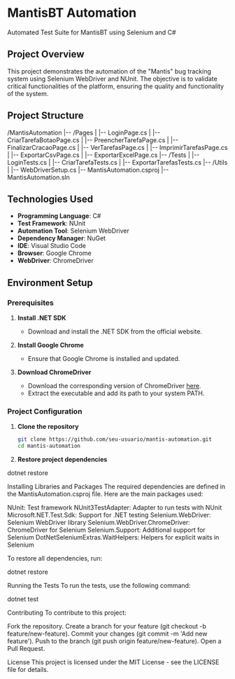 # MantisBT Automation

Automated Test Suite for MantisBT using Selenium and C#

## Project Overview

This project demonstrates the automation of the "Mantis" bug tracking system using Selenium WebDriver and NUnit. The objective is to validate critical functionalities of the platform, ensuring the quality and functionality of the system.

## Project Structure

/MantisAutomation
|-- /Pages
| |-- LoginPage.cs
| |-- CriarTarefaBotaoPage.cs
| |-- PreencherTarefaPage.cs
| |-- FinalizarCracaoPage.cs
| |-- VerTarefasPage.cs
| |-- ImprimirTarefasPage.cs
| |-- ExportarCsvPage.cs
| |-- ExportarExcelPage.cs
|-- /Tests
| |-- LoginTests.cs
| |-- CriarTarefaTests.cs
| |-- ExportarTarefasTests.cs
|-- /Utils
| |-- WebDriverSetup.cs
|-- MantisAutomation.csproj
|-- MantisAutomation.sln


## Technologies Used

- **Programming Language**: C#
- **Test Framework**: NUnit
- **Automation Tool**: Selenium WebDriver
- **Dependency Manager**: NuGet
- **IDE**: Visual Studio Code
- **Browser**: Google Chrome
- **WebDriver**: ChromeDriver

## Environment Setup

### Prerequisites

1. **Install .NET SDK**
   - Download and install the .NET SDK from the official website.
   
2. **Install Google Chrome**
   - Ensure that Google Chrome is installed and updated.

3. **Download ChromeDriver**
   - Download the corresponding version of ChromeDriver [here](https://sites.google.com/a/chromium.org/chromedriver/downloads).
   - Extract the executable and add its path to your system PATH.

### Project Configuration

1. **Clone the repository**
   ```sh
   git clone https://github.com/seu-usuario/mantis-automation.git
   cd mantis-automation

2. **Restore project dependencies**

dotnet restore

Installing Libraries and Packages
The required dependencies are defined in the MantisAutomation.csproj file. Here are the main packages used:

NUnit: Test framework
NUnit3TestAdapter: Adapter to run tests with NUnit
Microsoft.NET.Test.Sdk: Support for .NET testing
Selenium.WebDriver: Selenium WebDriver library
Selenium.WebDriver.ChromeDriver: ChromeDriver for Selenium
Selenium.Support: Additional support for Selenium
DotNetSeleniumExtras.WaitHelpers: Helpers for explicit waits in Selenium

To restore all dependencies, run:

dotnet restore


Running the Tests
To run the tests, use the following command:

dotnet test


Contributing
To contribute to this project:

Fork the repository.
Create a branch for your feature (git checkout -b feature/new-feature).
Commit your changes (git commit -m 'Add new feature').
Push to the branch (git push origin feature/new-feature).
Open a Pull Request.

License
This project is licensed under the MIT License - see the LICENSE file for details.